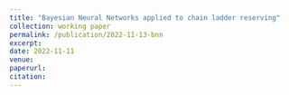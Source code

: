 ```yaml
---
title: "Bayesian Neural Networks applied to chain ladder reserving"
collection: working paper
permalink: /publication/2022-11-13-bnn
excerpt: 
date: 2022-11-11
venue: 
paperurl: 
citation: 
---
```


